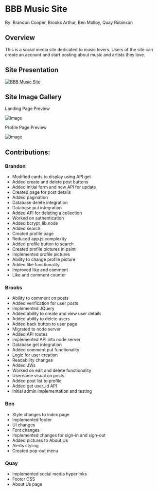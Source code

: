 # BBB Music Site

By: Brandon Cooper, Brooks Arthur, Ben Molloy, Quay Robinson

## Overview

This is a social media site dedicated to music lovers. Users of the site can create an account and start posting about music and artists they love.

## Site Presentation

[![BBB Music Site](https://img.youtube.com/vi/-F8-A5i3AjQ/0.jpg)](https://youtu.be/-F8-A5i3AjQ?si=Sy3Tb-MpvXHVjg7s)

## Site Image Gallery

Landing Page Preview

![image](https://github.com/BCoop123/BBB-Music-Site/assets/114194395/83212ec7-e9a0-4139-9cf5-61208a801d44)

Profile Page Preview

![image](https://github.com/BCoop123/BBB-Music-Site/assets/114194395/1355cea7-f07c-47c9-baec-dedf3af8e6e0)

## Contributions:

### Brandon
+ Modified cards to display using API get
+ Added create and delete post buttons
+ Added initial form and new API for update
+ Created page for post details
+ Added pagination
+ Database delete integration
+ Database put integration
+ Added API for deleting a collection
+ Worked on authentication
+ Added bcrypt_lib.node
+ Added search
+ Created profile page
+ Reduced app.js complexity
+ Added profile button to search
+ Created profile pictures in paint
+ Implemented profile pictures
+ Ability to change profile picture
+ Added like functionality
+ Improved like and comment
+ Like and comment counter


### Brooks
+ Ability to comment on posts
+ Added verification for user posts
+ Implemented JQuery
+ Added ability to create and view user details
+ Added ability to delete users
+ Added back button to user page
+ Migrated to node server
+ Added API routes
+ Implemented API into node server
+ Database get integration
+ Added comment put functionality
+ Logic for user creation
+ Readability changes
+ Added JWs
+ Worked on edit and delete functionality
+ Username visual on posts
+ Added post list to profile
+ Added get user_id API
+ Initial admin implementation and testing


### Ben
+ Style changes to index page
+ Implemented footer
+ UI changes
+ Font changes
+ Implemented changes for sign-in and sign-out
+ Added pictures to About Us
+ Alerts styling
+ Created pop-out menu


### Quay
+ Implemented social media hyperlinks
+ Footer CSS
+ About Us page
